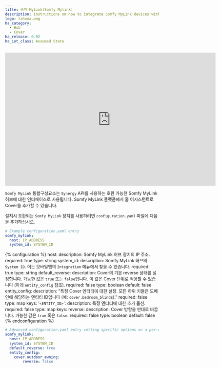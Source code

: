 ```yaml
---
title: 솜피 MyLink(Somfy Mylink)
description: Instructions on how to integrate Somfy MyLink devices with Home Assistant.
logo: tahoma.png
ha_category:
  - Hub
  - Cover
ha_release: 0.92
ha_iot_class: Assumed State
---
```


<div class='videoWrapper'>
<iframe width="690" height="437" src="https://www.youtube.com/embed/xQpCy8BbrjY" frameborder="0" allow="accelerometer; autoplay; encrypted-media; gyroscope; picture-in-picture" allowfullscreen></iframe>
</div>

`Somfy MyLink` 통합구성요소는 `Synergy` API를 사용하는 호환 가능한 Somfy MyLink 허브에 대한 인터페이스로 사용됩니다. Somfy MyLink 플랫폼에서 홈 어시스턴트로 Cover를 추가할 수 있습니다.

설치시 호환되는 `Somfy MyLink` 장치를 사용하려면 `configuration.yaml` 파일에 다음을 추가하십시오.

```yaml
# Example configuration.yaml entry
somfy_mylink:
  host: IP_ADDRESS
  system_id: SYSTEM_ID
```

{% configuration %}
host:
  description: Somfy MyLink 허브 장치의 IP 주소.
  required: true
  type: string
system_id:
  description: Somfy MyLink 허브의 `System ID`. 이는 모바일앱의 `Integration` 메뉴에서 찾을 수 있습니다.
  required: true
  type: string
default_reverse:
  description: Cover의 기본 reverse 상태를 설정합니다. 가능한 값은 `true` 또는 `false`입니다. 이 값은 Cover 단위로 적용할 수 있습니다 (아래 `entity_config` 참조).
  required: false
  type: boolean
  default: false
entity_config:
  description: "특정 Cover 엔터티에 대한 설정. 모든 하위 키들은 도메인에 해당하는 엔티티 ID입니다 (예: `cover.bedroom_blinds`)."
  required: false
  type: map
  keys:
    '`<ENTITY_ID>`':
      description: 특정 엔티티에 대한 추가 옵션.
      required: false
      type: map
      keys:
        reverse:
          description: Cover 방향을 반대로 바꿉니다. 가능한 값은 `true` 혹은 `false`.
          required: false
          type: boolean
          default: false
{% endconfiguration %}

```yaml
# Advanced configuration.yaml entry setting specific options on a per-cover basis
somfy_mylink:
  host: IP_ADDRESS
  system_id: SYSTEM_ID
  default_reverse: true
  entity_config:
    cover.outdoor_awning:
        reverse: false
```
